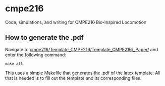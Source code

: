 # cmpe216
Code, simulations, and writing for CMPE216 Bio-Inspired Locomotion

## How to generate the .pdf
Navigate to [cmpe216/Template_CMPE216/Template_CMPE216/_Paper/](./Template_CMPE216/Template_CMPE216/_Paper/) and enter the following command:

`make all`

This uses a simple Makefile that generates the .pdf of the latex template. All that is needed is to fill out the template and its corresponding files.


